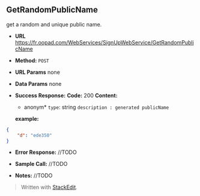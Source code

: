 **GetRandomPublicName**
----
  get a random and unique public name.

* **URL**
  https://fr.oopad.com/WebServices/SignUpWebService/GetRandomPublicName

* **Method:**
  `POST`
  
*  **URL Params**
	none

* **Data Params**
	none

* **Success Response:**
    **Code:** 200
    **Content:** 

	- anonym*
		`type`: string
		`description : generated publicName`
    
    **example:**
```json
{
	"d": "ede350"
}    
```
 
* **Error Response:**
//TODO

* **Sample Call:**
//TODO

* **Notes:**
//TODO


> Written with [StackEdit](https://stackedit.io/).